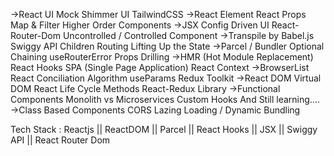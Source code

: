 
->React 	UI Mock 	Shimmer UI 	TailwindCSS
->React Element 	React Props 	Map & Filter 	Higher Order Components
->JSX 	Config Driven UI 	React-Router-Dom 	Uncontrolled / Controlled Component
->Transpile by Babel.js 	Swiggy API 	Children Routing 	Lifting Up the State
->Parcel / Bundler 	Optional Chaining 	useRouterError 	Props Drilling
->HMR (Hot Module Replacement) 	React Hooks 	SPA (Single Page Application) 	React Context
->BrowserList 	React Conciliation Algorithm 	useParams 	Redux Toolkit
->React DOM 	Virtual DOM 	React Life Cycle Methods 	React-Redux Library
->Functional Components 	Monolith vs Microservices 	Custom Hooks 	And Still learning....
->Class Based Components 	CORS 	Lazing Loading / Dynamic Bundling 	

Tech Stack :
Reactjs
|| ReactDOM
|| Parcel
|| React Hooks
|| JSX
|| Swiggy API
|| React Router Dom
